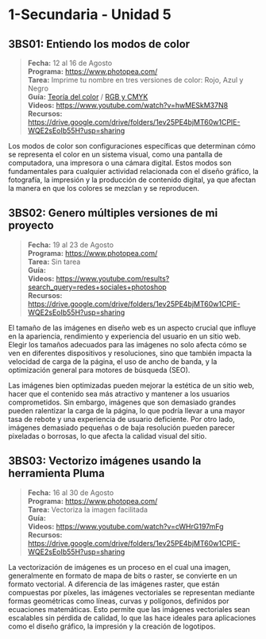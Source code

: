 # 1-Secundaria - Unidad 5

## 3BS01: Entiendo los modos de color

> <i class="bi bi-calendar"></i> **Fecha:** 12 al 16 de Agosto<br><i class="bi bi-laptop"></i> **Programa:** https://www.photopea.com/<br><i class="bi bi-clipboard-check"></i> **Tarea:** Imprime tu nombre en tres versiones de color: Rojo, Azul y Negro<br> <i class="bi bi-card-checklist"></i> **Guía:** [Teoría del color](https://www.canva.com/design/DAGNfccR4kg/o5DpwoNsGyKy_tHe1RQcBA/view?utm_content=DAGNfccR4kg&utm_campaign=designshare&utm_medium=link&utm_source=editor) / [RGB y CMYK](https://www.canva.com/design/DAGNfQFdtaQ/B2EXD0iEXk6-UrxW2NJsMw/view?utm_content=DAGNfQFdtaQ&utm_campaign=designshare&utm_medium=link&utm_source=editor) <br> <i class="bi bi-youtube txt-red"></i> **Videos:** https://www.youtube.com/watch?v=hwMESkM37N8<br><i class="bi bi-files"></i> **Recursos:** https://drive.google.com/drive/folders/1ev25PE4bjMT60w1CPIE-WQE2sEoIb55H?usp=sharing

Los modos de color son configuraciones específicas que determinan cómo se representa el color en un sistema visual, como una pantalla de computadora, una impresora o una cámara digital. Estos modos son fundamentales para cualquier actividad relacionada con el diseño gráfico, la fotografía, la impresión y la producción de contenido digital, ya que afectan la manera en que los colores se mezclan y se reproducen.

## 3BS02: Genero múltiples versiones de mi proyecto

> <i class="bi bi-calendar"></i> **Fecha:** 19 al 23 de Agosto<br><i class="bi bi-laptop"></i> **Programa:** https://www.photopea.com/<br><i class="bi bi-clipboard-check"></i> **Tarea:** Sin tarea<br> <i class="bi bi-card-checklist"></i> **Guía:**  <br> <i class="bi bi-youtube txt-red"></i> **Videos:** https://www.youtube.com/results?search_query=redes+sociales+photoshop<br><i class="bi bi-files"></i> **Recursos:** https://drive.google.com/drive/folders/1ev25PE4bjMT60w1CPIE-WQE2sEoIb55H?usp=sharing

El tamaño de las imágenes en diseño web es un aspecto crucial que influye en la apariencia, rendimiento y experiencia del usuario en un sitio web. Elegir los tamaños adecuados para las imágenes no solo afecta cómo se ven en diferentes dispositivos y resoluciones, sino que también impacta la velocidad de carga de la página, el uso de ancho de banda, y la optimización general para motores de búsqueda (SEO).

Las imágenes bien optimizadas pueden mejorar la estética de un sitio web, hacer que el contenido sea más atractivo y mantener a los usuarios comprometidos. Sin embargo, imágenes que son demasiado grandes pueden ralentizar la carga de la página, lo que podría llevar a una mayor tasa de rebote y una experiencia de usuario deficiente. Por otro lado, imágenes demasiado pequeñas o de baja resolución pueden parecer pixeladas o borrosas, lo que afecta la calidad visual del sitio.

<div class="currentTheme">

## 3BS03: Vectorizo imágenes usando la herramienta Pluma

> <i class="bi bi-calendar"></i> **Fecha:** 16 al 30 de Agosto<br><i class="bi bi-laptop"></i> **Programa:** https://www.photopea.com/<br><i class="bi bi-clipboard-check"></i> **Tarea:** Vectoriza la imagen facilitada<br> <i class="bi bi-card-checklist"></i> **Guía:**  <br> <i class="bi bi-youtube txt-red"></i> **Videos:** https://www.youtube.com/watch?v=cWHrG197mFg<br><i class="bi bi-files"></i> **Recursos:** https://drive.google.com/drive/folders/1ev25PE4bjMT60w1CPIE-WQE2sEoIb55H?usp=sharing

La vectorización de imágenes es un proceso en el cual una imagen, generalmente en formato de mapa de bits o raster, se convierte en un formato vectorial. A diferencia de las imágenes raster, que están compuestas por píxeles, las imágenes vectoriales se representan mediante formas geométricas como líneas, curvas y polígonos, definidos por ecuaciones matemáticas. Esto permite que las imágenes vectoriales sean escalables sin pérdida de calidad, lo que las hace ideales para aplicaciones como el diseño gráfico, la impresión y la creación de logotipos.

</div>